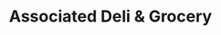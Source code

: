 ---
title: "Associated Deli & Grocery"
url: /trenton/associated-deli-and-grocery/
shop: convenience
---